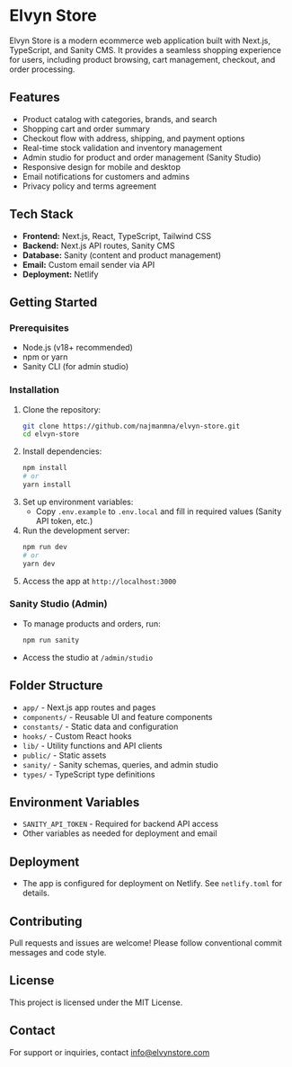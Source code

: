 # Elvyn Store

Elvyn Store is a modern ecommerce web application built with Next.js, TypeScript, and Sanity CMS. It provides a seamless shopping experience for users, including product browsing, cart management, checkout, and order processing.

## Features

- Product catalog with categories, brands, and search
- Shopping cart and order summary
- Checkout flow with address, shipping, and payment options
- Real-time stock validation and inventory management
- Admin studio for product and order management (Sanity Studio)
- Responsive design for mobile and desktop
- Email notifications for customers and admins
- Privacy policy and terms agreement

## Tech Stack

- **Frontend:** Next.js, React, TypeScript, Tailwind CSS
- **Backend:** Next.js API routes, Sanity CMS
- **Database:** Sanity (content and product management)
- **Email:** Custom email sender via API
- **Deployment:** Netlify

## Getting Started

### Prerequisites

- Node.js (v18+ recommended)
- npm or yarn
- Sanity CLI (for admin studio)

### Installation

1. Clone the repository:
   ```sh
   git clone https://github.com/najmanmna/elvyn-store.git
   cd elvyn-store
   ```
2. Install dependencies:
   ```sh
   npm install
   # or
   yarn install
   ```
3. Set up environment variables:
   - Copy `.env.example` to `.env.local` and fill in required values (Sanity API token, etc.)
4. Run the development server:
   ```sh
   npm run dev
   # or
   yarn dev
   ```
5. Access the app at `http://localhost:3000`

### Sanity Studio (Admin)

- To manage products and orders, run:
  ```sh
  npm run sanity
  ```
- Access the studio at `/admin/studio`

## Folder Structure

- `app/` - Next.js app routes and pages
- `components/` - Reusable UI and feature components
- `constants/` - Static data and configuration
- `hooks/` - Custom React hooks
- `lib/` - Utility functions and API clients
- `public/` - Static assets
- `sanity/` - Sanity schemas, queries, and admin studio
- `types/` - TypeScript type definitions

## Environment Variables

- `SANITY_API_TOKEN` - Required for backend API access
- Other variables as needed for deployment and email

## Deployment

- The app is configured for deployment on Netlify. See `netlify.toml` for details.

## Contributing

Pull requests and issues are welcome! Please follow conventional commit messages and code style.

## License

This project is licensed under the MIT License.

## Contact

For support or inquiries, contact info@elvynstore.com
